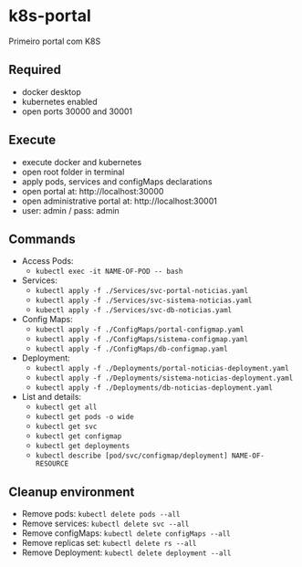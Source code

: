 # k8s-portal

Primeiro portal com K8S

## Required

- docker desktop
- kubernetes enabled
- open ports 30000 and 30001

## Execute

- execute docker and kubernetes
- open root folder in terminal
- apply pods, services and configMaps declarations
- open portal at: http://localhost:30000
- open administrative portal at: http://localhost:30001
- user: admin / pass: admin

## Commands

- Access Pods:
  - `kubectl exec -it NAME-OF-POD -- bash`
- Services:
  - `kubectl apply -f ./Services/svc-portal-noticias.yaml`
  - `kubectl apply -f ./Services/svc-sistema-noticias.yaml`
  - `kubectl apply -f ./Services/svc-db-noticias.yaml`
- Config Maps:
  - `kubectl apply -f ./ConfigMaps/portal-configmap.yaml`
  - `kubectl apply -f ./ConfigMaps/sistema-configmap.yaml`
  - `kubectl apply -f ./ConfigMaps/db-configmap.yaml`
- Deployment:
  - `kubectl apply -f ./Deployments/portal-noticias-deployment.yaml`
  - `kubectl apply -f ./Deployments/sistema-noticias-deployment.yaml`
  - `kubectl apply -f ./Deployments/db-noticias-deployment.yaml`
- List and details:
  - `kubectl get all`
  - `kubectl get pods -o wide`
  - `kubectl get svc`
  - `kubectl get configmap`
  - `kubectl get deployments`
  - `kubectl describe [pod/svc/configmap/deployment] NAME-OF-RESOURCE`

## Cleanup environment

- Remove pods: `kubectl delete pods --all`
- Remove services: `kubectl delete svc --all`
- Remove configMaps: `kubectl delete configMaps --all`
- Remove replicas set: `kubectl delete rs --all`
- Remove Deployment: `kubectl delete deployment --all`
